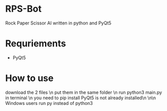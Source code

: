 # RPS-Bot
Rock Paper Scissor AI written in python and PyQt5


# Requriements 
* PyQt5

# How to use
download the 2 files \n
put them in the same folder \n
run python3 main.py in terminal \n
you need to pip install PyQt5 is not already installed\n
\n\n
Windows users run py instead of python3
